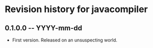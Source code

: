 # Revision history for javacompiler

## 0.1.0.0  -- YYYY-mm-dd

* First version. Released on an unsuspecting world.
